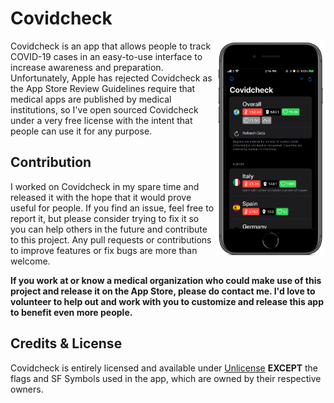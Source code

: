 # Covidcheck
<img src="screenshot.PNG" align="right" style="max-width:35%"></img>
Covidcheck is an app that allows people to track COVID-19 cases in an easy-to-use interface to increase awareness and preparation. 
Unfortunately, Apple has rejected Covidcheck as the App Store Review Guidelines require that medical apps are published by medical institutions, so I've open sourced Covidcheck under a very free license with the intent that people can use it for any purpose.

## Contribution
I worked on Covidcheck in my spare time and released it with the hope that it would prove useful for people. If you find an issue, feel free to report it, but please consider trying to fix it so you can help others in the future and contribute to this project. Any pull requests or contributions to improve features or fix bugs are more than welcome. 

**If you work at or know a medical organization who could make use of this project and release it on the App Store, please do contact me. I'd love to volunteer to help out and work with you to customize and release this app to benefit even more people.**

## Credits & License
Covidcheck is entirely licensed and available under [Unlicense](LICENSE.md) **EXCEPT** the flags and SF Symbols used in the app, which are owned by their respective owners.
